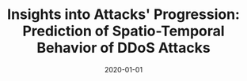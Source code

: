 ---
title: "Insights into Attacks&apos; Progression: Prediction of Spatio-Temporal Behavior of DDoS Attacks"
collection: publications
permalink: /publication/2020-01-01-Insights-into-Attacks-Progression-Prediction-of-Spatio-Temporal-Behavior-of-DDoS-Attacks
date: 2020-01-01
venue: 'In the proceedings of Information Security Applications - 21st International Conference, WISA 2020, Jeju Island, South Korea, August 26-28, 2020, Revised Selected Papers'
paperurl: 'https://doi.org/10.1007/978-3-030-65299-9\_27'
citation: ' Ahmed Abusnaina,  Mohammed Abuhamad,  DaeHun Nyang,  Songqing Chen,  An Wang,  David Mohaisen, &quot;Insights into Attacks&amp;apos; Progression: Prediction of Spatio-Temporal Behavior of DDoS Attacks.&quot; In the proceedings of Information Security Applications - 21st International Conference, WISA, Jeju Island, South Korea, Revised Selected Papers, 2020.'
---